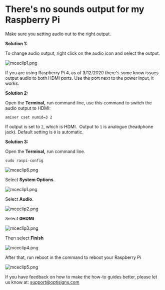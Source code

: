 # There's no sounds output for my Raspberry Pi

Make sure you setting audio out to the right output.

**Solution 1:**

To change audio output, right click on the audio icon and select the output.

![mceclip1.png](https://support.optisigns.com/hc/article_attachments/360061945813)

If you are using Raspberry Pi 4, as of 3/12/2020 there's some know issues output audio to both HDMI ports. Use the port next to the power input, it works.

**Solution 2:**

Open the **Terminal,** run command line, use this command to switch the audio output to HDMI:

```
amixer cset numid=3 2
```

If output is set to `2`, which is HDMI.  Output to `1` is analogue (headphone jack). Default setting is `0` is automatic.

**Solution 3:**

Open the **Terminal,** run command line.

```
sudo raspi-config
```

![mceclip6.png](https://support.optisigns.com/hc/article_attachments/8571021810579)

Select **System Options**.

![mceclip1.png](https://support.optisigns.com/hc/article_attachments/8570979748499)

Select **Audio**.

![mceclip2.png](https://support.optisigns.com/hc/article_attachments/8570950798611)

Select **0HDMI**

![mceclip3.png](https://support.optisigns.com/hc/article_attachments/8570985894931)

Then select **Finish**

![mceclip4.png](https://support.optisigns.com/hc/article_attachments/8570984227731)

After that, run reboot in the command to reboot your Raspberry Pi

![mceclip5.png](https://support.optisigns.com/hc/article_attachments/8570988279571)

If you have feedback on how to make the how-to guides better, please let us know at: [support@optisigns.com](mailto:support@optisigns.com)